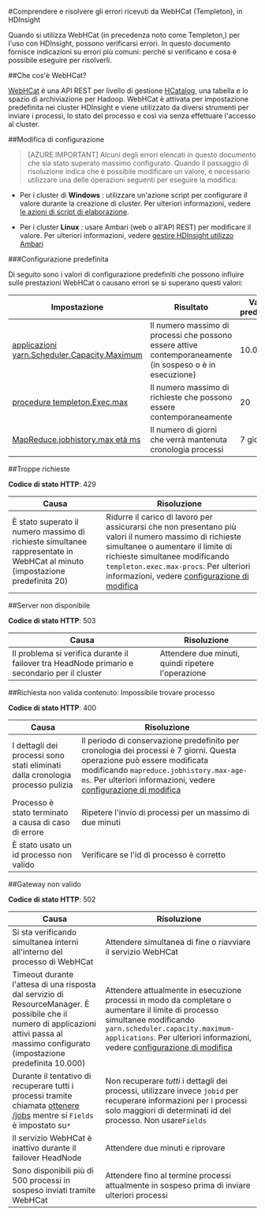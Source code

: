 <properties
 pageTitle="Comprendere e risolvere gli errori WebHCat HDInsight"
 description="Informazioni su come per informazioni su errori comuni restituiti da WebHCat in HDInsight e viene spiegato come risolverli."
 services="hdinsight"
 documentationCenter=""
 authors="Blackmist"
 manager="jhubbard"
 editor="cgronlun"
 tags="azure-portal"/>

<tags
 ms.service="hdinsight"
 ms.devlang="na"
 ms.topic="article"
 ms.tgt_pltfrm="na"
 ms.workload="big-data"
 ms.date="09/27/2016"
 ms.author="larryfr"/>

#<a name="understand-and-resolve-errors-received-from-webhcat-templeton-on-hdinsight"></a>Comprendere e risolvere gli errori ricevuti da WebHCat (Templeton), in HDInsight

Quando si utilizza WebHCat (in precedenza noto come Templeton,) per l'uso con HDInsight, possono verificarsi errori. In questo documento fornisce indicazioni su errori più comuni: perché si verificano e cosa è possibile eseguire per risolverli.

##<a name="what-is-webhcat"></a>Che cos'è WebHCat?

[WebHCat](https://cwiki.apache.org/confluence/display/Hive/WebHCat) è una API REST per livello di gestione [HCatalog](https://cwiki.apache.org/confluence/display/Hive/HCatalog), una tabella e lo spazio di archiviazione per Hadoop. WebHCat è attivata per impostazione predefinita nei cluster HDInsight e viene utilizzato da diversi strumenti per inviare i processi, lo stato del processo e così via senza effettuare l'accesso al cluster.

##<a name="modifying-configuration"></a>Modifica di configurazione

> [AZURE.IMPORTANT] Alcuni degli errori elencati in questo documento che sia stato superato massimo configurato. Quando il passaggio di risoluzione indica che è possibile modificare un valore, è necessario utilizzare una delle operazioni seguenti per eseguire la modifica:

* Per i cluster di **Windows** : utilizzare un'azione script per configurare il valore durante la creazione di cluster. Per ulteriori informazioni, vedere [le azioni di script di elaborazione](hdinsight-hadoop-script-actions.md).

* Per i cluster **Linux** : usare Ambari (web o all'API REST) per modificare il valore. Per ulteriori informazioni, vedere [gestire HDInsight utilizzo Ambari](hdinsight-hadoop-manage-ambari.md)

###<a name="default-configuration"></a>Configurazione predefinita

Di seguito sono i valori di configurazione predefiniti che possono influire sulle prestazioni WebHCat o causano errori se si superano questi valori:

| Impostazione | Risultato | Valore predefinito |
| ------- | ------------ | ------------- |
| [applicazioni yarn.Scheduler.Capacity.Maximum][maximum-applications] | Il numero massimo di processi che possono essere attive contemporaneamente (in sospeso o è in esecuzione) | 10.000 |
| [procedure templeton.Exec.max][max-procs] | Il numero massimo di richieste che possono essere contemporaneamente | 20 |
| [MapReduce.jobhistory.max età ms][max-age-ms] | Il numero di giorni che verrà mantenuta cronologia processi | 7 giorni |

##<a name="too-many-requests"></a>Troppe richieste

**Codice di stato HTTP**: 429

| Causa | Risoluzione |
| ----- | ---------- |
| È stato superato il numero massimo di richieste simultanee rappresentate in WebHCat al minuto (impostazione predefinita 20) | Ridurre il carico di lavoro per assicurarsi che non presentano più valori il numero massimo di richieste simultanee o aumentare il limite di richieste simultanee modificando `templeton.exec.max-procs`. Per ulteriori informazioni, vedere [configurazione di modifica](#modifying-configuration) |

##<a name="server-unavailable"></a>Server non disponibile

**Codice di stato HTTP**: 503

| Causa | Risoluzione |
| ---------------- | ------------------- |
| Il problema si verifica durante il failover tra HeadNode primario e secondario per il cluster | Attendere due minuti, quindi ripetere l'operazione |

##<a name="bad-request-content-could-not-find-job"></a>Richiesta non valida contenuto: Impossibile trovare processo

**Codice di stato HTTP**: 400

| Causa | Risoluzione |
| ---------------- | ------------------- |
| I dettagli dei processi sono stati eliminati dalla cronologia processo pulizia | Il periodo di conservazione predefinito per cronologia dei processi è 7 giorni. Questa operazione può essere modificata modificando `mapreduce.jobhistory.max-age-ms`. Per ulteriori informazioni, vedere [configurazione di modifica](#modifying-configuration) |
| Processo è stato terminato a causa di caso di errore | Ripetere l'invio di processi per un massimo di due minuti |
| È stato usato un id processo non valido | Verificare se l'id di processo è corretto |

##<a name="bad-gateway"></a>Gateway non valido

**Codice di stato HTTP**: 502

| Causa | Risoluzione |
| ---------------- | ------------------- |
| Si sta verificando simultanea interni all'interno del processo di WebHCat | Attendere simultanea di fine o riavviare il servizio WebHCat |
| Timeout durante l'attesa di una risposta dal servizio di ResourceManager. È possibile che il numero di applicazioni attivi passa al massimo configurato (impostazione predefinita 10.000) | Attendere attualmente in esecuzione processi in modo da completare o aumentare il limite di processo simultanee modificando `yarn.scheduler.capacity.maximum-applications`. Per ulteriori informazioni, vedere [configurazione di modifica](#modifying-configuration)  |
| Durante il tentativo di recuperare tutti i processi tramite chiamata [ottenere /jobs](https://cwiki.apache.org/confluence/display/Hive/WebHCat+Reference+Jobs) mentre si `Fields` è impostato su`*` | Non recuperare *tutti* i dettagli dei processi, utilizzare invece `jobid` per recuperare informazioni per i processi solo maggiori di determinati id del processo. Non usare`Fields` |
| Il servizio WebHCat è inattivo durante il failover HeadNode | Attendere due minuti e riprovare |
| Sono disponibili più di 500 processi in sospeso inviati tramite WebHCat | Attendere fino al termine processi attualmente in sospeso prima di inviare ulteriori processi |

[maximum-applications]: http://docs.hortonworks.com/HDPDocuments/HDP2/HDP-2.1.3/bk_system-admin-guide/content/setting_application_limits.html
[max-procs]: https://hive.apache.org/javadocs/hcat-r0.5.0/configuration.html
[max-age-ms]: http://docs.hortonworks.com/HDPDocuments/HDP2/HDP-2.0.6.0/ds_Hadoop/hadoop-mapreduce-client/hadoop-mapreduce-client-core/mapred-default.xml
 
